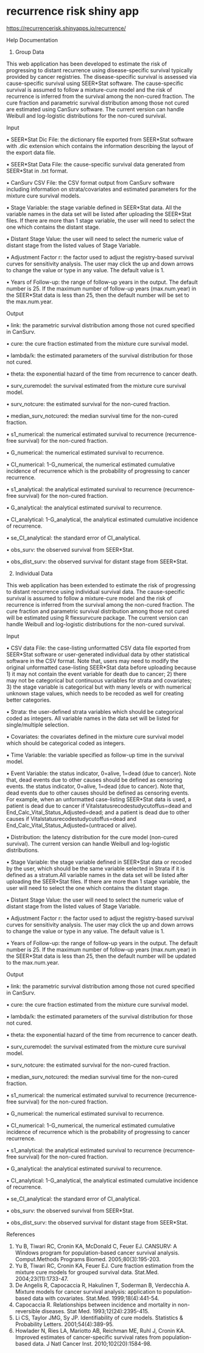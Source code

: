 # recurrence risk shiny app
https://recurrencerisk.shinyapps.io/recurrence/ 

Help Documentation

1. Group Data

This web application has been developed to estimate the risk of progressing to distant recurrence using disease-specific survival typically provided by cancer registries. The disease-specific survival is assessed via cause-specific survival using SEER\*Stat software. The cause-specific survival is assumed to follow a mixture-cure model and the risk of recurrence is inferred from the survival among the non-cured fraction. The cure fraction and parametric survival distribution among those not cured are estimated using CanSurv software. The current version can handle Weibull and log-logistic distributions for the non-cured survival.


Input

•	SEER\*Stat Dic File: the dictionary file exported from SEER\*Stat software with .dic extension which contains the information describing the layout of the export data file. 

•	SEER\*Stat Data File: the cause-specific survival data generated from SEER\*Stat in .txt format.

•	CanSurv CSV File: the CSV format output from CanSurv software including information on strata/covariates and estimated parameters for the mixture cure survival models.

•	Stage Variable: the stage variable defined in SEER\*Stat data. All the variable names in the data set will be listed after uploading the SEER\*Stat files. If there are more than 1 stage variable, the user will need to select the one which contains the distant stage.

•	Distant Stage Value: the user will need to select the numeric value of distant stage from the listed values of Stage Variable.

•	Adjustment Factor r: the factor used to adjust the registry-based survival curves for sensitivity analysis. The user may click the up and down arrows to change the value or type in any value. The default value is 1.  

•	Years of Follow-up: the range of follow-up years in the output. The default number is 25. If the maximum number of follow-up years (max.num.year) in the SEER\*Stat data is less than 25, then the default number will be set to the max.num.year. 

Output

•	link: the parametric survival distribution among those not cured specified in CanSurv. 

•	cure: the cure fraction estimated from the mixture cure survival model.

•	lambda/k: the estimated parameters of the survival distribution for those not cured.

•	theta: the exponential hazard of the time from recurrence to cancer death.

•	surv_curemodel: the survival estimated from the mixture cure survival model.

•	surv_notcure: the estimated survival for the non-cured fraction.

•	median_surv_notcured: the median survival time for the non-cured fraction.

•	s1_numerical: the numerical estimated survival to recurrence (recurrence-free survival) for the non-cured fraction.

•	G_numerical: the numerical estimated survival to recurrence.

•	CI_numerical: 1-G_numerical, the numerical estimated cumulative incidence of recurrence which is the probability of progressing to cancer recurrence.

•	s1_analytical: the analytical estimated survival to recurrence (recurrence-free survival) for the non-cured fraction.

•	G_analytical: the analytical estimated survival to recurrence.

•	CI_analytical: 1-G_analytical, the analytical estimated cumulative incidence of recurrence.

•	se_CI_analytical: the standard error of CI_analytical.

•	obs_surv: the observed survival from SEER\*Stat.

•	obs_dist_surv: the observed survival for distant stage from SEER\*Stat.


2. Individual Data

This web application has been extended to estimate the risk of progressing to distant recurrence using individual survival data. The cause-specific survival is assumed to follow a mixture-cure model and the risk of recurrence is inferred from the survival among the non-cured fraction. The cure fraction and parametric survival distribution among those not cured will be estimated using R flexsurvcure package. The current version can handle Weibull and log-logistic distributions for the non-cured survival.

Input

• CSV data File: the case-listing unformatted CSV data file exported from SEER\*Stat software or user-generated individual data by other statistical software in the CSV format. Note that, users may need to modify the original unformatted case-listing SEER\*Stat data before uploading because 1) it may not contain the event variable for death due to cancer; 2) there may not be categorical but continuous variables for strata and covariates; 3) the stage variable is categorical but with many levels or with numerical unknown stage values, which needs to be recoded as well for creating better categories.

• Strata: the user-defined strata variables which should be categorical coded as integers. All variable names in the data set will be listed for single/multiple selection.

• Covariates: the covariates defined in the mixture cure survival model which should be categorical coded as integers.
    
• Time Variable: the variable specified as follow-up time in the survival model.
    
• Event Variable: the status indicator, 0=alive, 1=dead (due to cancer). Note that, dead events due to other causes should be defined as censoring events. the status indicator, 0=alive, 1=dead (due to cancer). Note that, dead events due to other causes should be defined as censoring events. For example, when an unformatted case-listing SEER\*Stat data is used, a patient is dead due to cancer if Vitalstatusrecodestudycutoffus=dead and End_Calc_Vital_Status_Adjusted=dead; and a patient is dead due to other causes if Vitalstatusrecodestudycutoffus=dead and End_Calc_Vital_Status_Adjusted=(untraced or alive).
    
• Distribution: the latency distribution for the cure model (non-cured survival). The current version can handle Weibull and log-logistic distributions.
    
• Stage Variable: the stage variable defined in SEER\*Stat data or recoded by the user, which should be the same variable selected in Strata if it is defined as a stratum.All variable names in the data set will be listed after uploading the SEER\*Stat files. If there are more than 1 stage variable, the user will need to select the one which contains the distant stage.
    
• Distant Stage Value: the user will need to select the numeric value of distant stage from the listed values of Stage Variable.
    
• Adjustment Factor r: the factor used to adjust the registry-based survival curves for sensitivity analysis. The user may click the up and down arrows to change the value or type in any value. The default value is 1.
    
• Years of Follow-up: the range of follow-up years in the output. The default number is 25. If the maximum number of follow-up years (max.num.year) in the SEER\*Stat data is less than 25, then the default number will be updated to the max.num.year. 

Output

•	link: the parametric survival distribution among those not cured specified in CanSurv. 

•	cure: the cure fraction estimated from the mixture cure survival model.

•	lambda/k: the estimated parameters of the survival distribution for those not cured.

•	theta: the exponential hazard of the time from recurrence to cancer death.

•	surv_curemodel: the survival estimated from the mixture cure survival model.

•	surv_notcure: the estimated survival for the non-cured fraction.

•	median_surv_notcured: the median survival time for the non-cured fraction.

•	s1_numerical: the numerical estimated survival to recurrence (recurrence-free survival) for the non-cured fraction.

•	G_numerical: the numerical estimated survival to recurrence.

•	CI_numerical: 1-G_numerical, the numerical estimated cumulative incidence of recurrence which is the probability of progressing to cancer recurrence.

•	s1_analytical: the analytical estimated survival to recurrence (recurrence-free survival) for the non-cured fraction.

•	G_analytical: the analytical estimated survival to recurrence.

•	CI_analytical: 1-G_analytical, the analytical estimated cumulative incidence of recurrence.

•	se_CI_analytical: the standard error of CI_analytical.

•	obs_surv: the observed survival from SEER\*Stat.

•	obs_dist_surv: the observed survival for distant stage from SEER\*Stat.


References
1. Yu B, Tiwari RC, Cronin KA, McDonald C, Feuer EJ. CANSURV: A Windows program for population-based cancer survival analysis. Comput.Methods Programs Biomed. 2005;80(3):195-203.
2. Yu B, Tiwari RC, Cronin KA, Feuer EJ. Cure fraction estimation from the mixture cure models for grouped survival data. Stat.Med. 2004;23(11):1733-47.
3. De Angelis R, Capocaccia R, Hakulinen T, Soderman B, Verdecchia A. Mixture models for cancer survival analysis: application to population-based data with covariates. Stat.Med. 1999;18(4):441-54.
4. Capocaccia R. Relationships between incidence and mortality in non-reversible diseases. Stat Med. 1993;12(24):2395-415.
5. Li CS, Taylor JMG, Sy JP. Identifiability of cure models. Statistics & Probability Letters. 2001;54(4):389-95.
6. Howlader N, Ries LA, Mariotto AB, Reichman ME, Ruhl J, Cronin KA. Improved estimates of cancer-specific survival rates from population-based data. J Natl Cancer Inst. 2010;102(20):1584-98.


